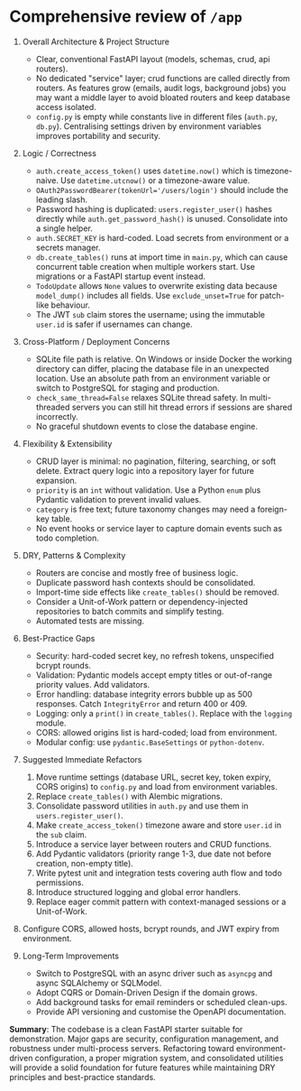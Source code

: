 # Comprehensive review of `/app`

1. Overall Architecture & Project Structure
   * Clear, conventional FastAPI layout (models, schemas, crud, api routers).
   * No dedicated "service" layer; crud functions are called directly from routers. As features grow (emails, audit logs, background jobs) you may want a middle layer to avoid bloated routers and keep database access isolated.
   * `config.py` is empty while constants live in different files (`auth.py`, `db.py`). Centralising settings driven by environment variables improves portability and security.

2. Logic / Correctness
   * `auth.create_access_token()` uses `datetime.now()` which is timezone-naive. Use `datetime.utcnow()` or a timezone-aware value.
   * `OAuth2PasswordBearer(tokenUrl='/users/login')` should include the leading slash.
   * Password hashing is duplicated: `users.register_user()` hashes directly while `auth.get_password_hash()` is unused. Consolidate into a single helper.
   * `auth.SECRET_KEY` is hard-coded. Load secrets from environment or a secrets manager.
   * `db.create_tables()` runs at import time in `main.py`, which can cause concurrent table creation when multiple workers start. Use migrations or a FastAPI startup event instead.
   * `TodoUpdate` allows `None` values to overwrite existing data because `model_dump()` includes all fields. Use `exclude_unset=True` for patch-like behaviour.
   * The JWT `sub` claim stores the username; using the immutable `user.id` is safer if usernames can change.

3. Cross-Platform / Deployment Concerns
   * SQLite file path is relative. On Windows or inside Docker the working directory can differ, placing the database file in an unexpected location. Use an absolute path from an environment variable or switch to PostgreSQL for staging and production.
   * `check_same_thread=False` relaxes SQLite thread safety. In multi-threaded servers you can still hit thread errors if sessions are shared incorrectly.
   * No graceful shutdown events to close the database engine.

4. Flexibility & Extensibility
   * CRUD layer is minimal: no pagination, filtering, searching, or soft delete. Extract query logic into a repository layer for future expansion.
   * `priority` is an `int` without validation. Use a Python `enum` plus Pydantic validation to prevent invalid values.
   * `category` is free text; future taxonomy changes may need a foreign-key table.
   * No event hooks or service layer to capture domain events such as todo completion.

5. DRY, Patterns & Complexity
   * Routers are concise and mostly free of business logic.
   * Duplicate password hash contexts should be consolidated.
   * Import-time side effects like `create_tables()` should be removed.
   * Consider a Unit-of-Work pattern or dependency-injected repositories to batch commits and simplify testing.
   * Automated tests are missing.

6. Best-Practice Gaps
   * Security: hard-coded secret key, no refresh tokens, unspecified bcrypt rounds.
   * Validation: Pydantic models accept empty titles or out-of-range priority values. Add validators.
   * Error handling: database integrity errors bubble up as 500 responses. Catch `IntegrityError` and return 400 or 409.
   * Logging: only a `print()` in `create_tables()`. Replace with the `logging` module.
   * CORS: allowed origins list is hard-coded; load from environment.
   * Modular config: use `pydantic.BaseSettings` or `python-dotenv`.

7. Suggested Immediate Refactors
   1. Move runtime settings (database URL, secret key, token expiry, CORS origins) to `config.py` and load from environment variables.
   2. Replace `create_tables()` with Alembic migrations.
   3. Consolidate password utilities in `auth.py` and use them in `users.register_user()`.
   4. Make `create_access_token()` timezone aware and store `user.id` in the `sub` claim.
   5. Introduce a service layer between routers and CRUD functions.
   6. Add Pydantic validators (priority range 1-3, due date not before creation, non-empty title).
   7. Write pytest unit and integration tests covering auth flow and todo permissions.
   8. Introduce structured logging and global error handlers.
   9. Replace eager commit pattern with context-managed sessions or a Unit-of-Work.
  10. Configure CORS, allowed hosts, bcrypt rounds, and JWT expiry from environment.

8. Long-Term Improvements
   * Switch to PostgreSQL with an async driver such as `asyncpg` and async SQLAlchemy or SQLModel.
   * Adopt CQRS or Domain-Driven Design if the domain grows.
   * Add background tasks for email reminders or scheduled clean-ups.
   * Provide API versioning and customise the OpenAPI documentation.

**Summary**: The codebase is a clean FastAPI starter suitable for demonstration. Major gaps are security, configuration management, and robustness under multi-process servers. Refactoring toward environment-driven configuration, a proper migration system, and consolidated utilities will provide a solid foundation for future features while maintaining DRY principles and best-practice standards. 
